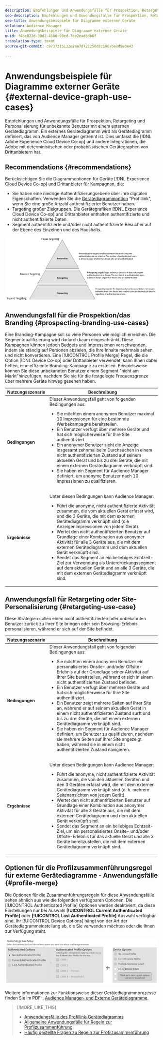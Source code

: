 ```yaml
---
description: Empfehlungen und Anwendungsfälle für Prospektion, Retargeting und Personalisierung für unbekannte Benutzer mit einem externen Gerätediagramm. Ein externes Gerätediagramm wird als Gerätediagramm definiert, das von Audience Manager getrennt ist. Dazu gehören die Adobe Experience Cloud Device Co-op und andere Integrationen, die Adobe mit deterministischen oder probabilistischen Gerätegrafikunternehmen von Drittanbietern hat.
seo-description: Empfehlungen und Anwendungsfälle für Prospektion, Retargeting und Personalisierung für unbekannte Benutzer mit einem externen Gerätediagramm. Ein externes Gerätediagramm wird als Gerätediagramm definiert, das von Audience Manager getrennt ist. Dazu gehören die Adobe Experience Cloud Device Co-op und andere Integrationen, die Adobe mit deterministischen oder probabilistischen Gerätegrafikunternehmen von Drittanbietern hat.
seo-title: Anwendungsbeispiele für Diagramme externer Geräte
solution: Audience Manager
title: Anwendungsbeispiele für Diagramme externer Geräte
uuid: f4bc822d-39d2-4680-90ed-7ee2ead6db6f
translation-type: tm+mt
source-git-commit: c9737315132e2ae7d72c250d8c196abe8d9e0e43

---
```



# Anwendungsbeispiele für Diagramme externer Geräte {#external-device-graph-use-cases}

Empfehlungen und Anwendungsfälle für Prospektion, Retargeting und Personalisierung für unbekannte Benutzer mit einem externen Gerätediagramm. Ein externes Gerätediagramm wird als Gerätediagramm definiert, das von Audience Manager getrennt ist. Dies umfasst die [!DNL Adobe Experience Cloud Device Co-op] und andere Integrationen, die Adobe mit deterministischen oder probabilistischen Gerätegraphen von Drittanbietern hat.

## Recommendations {#recommendations}

Berücksichtigen Sie die Diagrammoptionen für Geräte [!DNL Experience Cloud Device Co-op] und Drittanbieter für Kampagnen, die:

* Sie haben eine niedrige Authentifizierungsebene über ihre digitalen Eigenschaften. Verwenden Sie die [Gerätediagrammoption](../../features/profile-merge-rules/merge-rule-definitions.md#device-options) "Profillink", wenn Sie eine große Anzahl authentifizierter Benutzer haben.
* Targeting großer Zielgruppen. Die Gerätegrafiken [!DNL Experience Cloud Device Co-op] und Drittanbieter enthalten authentifizierte und nicht authentifizierte Daten.
* Segment authentifizierte und/oder nicht authentifizierte Besucher auf der Ebene des Einzelnen und des Haushalts.

![](assets/merge-rule-triangle1.png)

## Anwendungsfall für die Prospektion/das Branding {#prospecting-branding-use-cases}

Eine Branding-Kampagne soll so viele Personen wie möglich erreichen. Die Segmentqualifizierung wird dadurch kaum eingeschränkt. Diese Kampagnen können jedoch Budgets und Impressionen verschwenden, indem sie ständig auf Personen abzielen, die Ihre Inhalte mehrmals sehen und nicht konvertieren. Eine [!UICONTROL Profile Merge] Regel, die die Option [!DNL Device Co-op] oder Drittanbieter verwendet, kann Ihnen dabei helfen, eine effiziente Branding-Kampagne zu erstellen. Beispielsweise können Sie diese unbekannten Benutzer einem Segment "nicht am Markt"hinzufügen, nachdem Sie sie für die festgelegte Frequenzgrenze über mehrere Geräte hinweg gesehen haben.

<table id="table_00F6EED172574E80A38CADA8A92A23B1"> 
 <thead> 
  <tr> 
   <th colname="col1" class="entry"> Nutzungsszenario </th> 
   <th colname="col2" class="entry"> Beschreibung </th> 
  </tr> 
 </thead>
 <tbody> 
  <tr> 
   <td colname="col1"> <p> <b>Bedingungen</b> </p> </td> 
   <td colname="col2">Dieser Anwendungsfall geht von folgenden Bedingungen aus: <p> 
     <ul id="ul_F5CA7EE525774F7EBA5FBB5F94E4EDC8"> 
      <li id="li_81AE304924724146A24FAB5B6533AD8E">Sie möchten einem anonymen Benutzer maximal 10 Impressionen für eine bestimmte Werbekampagne bereitstellen. </li> 
      <li id="li_E371F989735245B0B82433DE240D56D0">Ein Benutzer verfügt über mehrere Geräte und hat sich möglicherweise für Ihre Site authentifiziert. </li> 
      <li id="li_9231ABE15CA249E6B79D8BF0E511FD33">Ein anonymer Benutzer sieht die Anzeige insgesamt zehnmal beim Durchsuchen in einem nicht authentifizierten Zustand auf seinem aktuellen Gerät und bis zu drei Geräte, die mit einem externen Gerätediagramm verknüpft sind. </li> 
      <li id="li_8C276C07019C49EFA3A0D0D54CF73C31">Sie haben ein Segment für <span class="keyword"> Audience Manager</span> definiert, um anonyme Benutzer nach 10 Impressionen zu qualifizieren. </li> 
     </ul> </p> </td> 
  </tr> 
  <tr> 
   <td colname="col1"> <p> <b>Ergebnisse</b> </p> </td> 
   <td colname="col2"> <p>Unter diesen Bedingungen <span class="keyword"> kann Audience Manager</span>: </p> <p> 
     <ul id="ul_8E988B1005324526BC6DC6637BBACCFB"> 
      <li id="li_C9DD546754914BACB8F4C92C7D4ED70E">Führt die anonyme, nicht authentifizierte Aktivität zusammen, die vom aktuellen Gerät erfasst wird, und die 3 Geräte, die mit dem externen Gerätediagramm verknüpft sind (die Anzeigenimpressionen von jedem Gerät). </li> 
      <li id="li_FB55CB9116074525BA30FF062D1136AE">Wertet den nicht authentifizierten Benutzer auf Grundlage einer Kombination aus anonymer Aktivität für alle 3 Geräte aus, die mit dem externen Gerätediagramm und dem aktuellen Gerät verknüpft sind. </li> 
      <li id="li_B28EB32F718145A7ABBDAC0AF75E2AFC">Sendet das Segment an ein beliebiges Echtzeit-Ziel zur Verwendung als Unterdrückungssegment auf dem aktuellen Gerät und an alle 3 Geräte, die mit dem externen Gerätediagramm verknüpft sind. </li> 
     </ul> </p> </td> 
  </tr> 
 </tbody> 
</table>

## Anwendungsfall für Retargeting oder Site-Personalisierung {#retargeting-use-case}

Diese Strategien sollen einen nicht authentifizierten oder unbekannten Benutzer zurück zu Ihrer Site bringen oder sein Browsing-Erlebnis personalisieren, während er sich auf der Site befindet.

<table id="table_0EE2052AA3E744B3B76036FC06B5A453"> 
 <thead> 
  <tr> 
   <th colname="col1" class="entry"> Nutzungsszenario </th> 
   <th colname="col2" class="entry"> Beschreibung </th> 
  </tr> 
 </thead>
 <tbody> 
  <tr> 
   <td colname="col1"> <p> <b>Bedingungen</b> </p> </td> 
   <td colname="col2">Dieser Anwendungsfall geht von folgenden Bedingungen aus: <p> 
     <ul id="ul_FD0B869B4AF3453FAEC9BA3A45ABF039"> 
      <li id="li_8E30BAED42E94AB3B81FCB1C7464E5FC">Sie möchten einem anonymen Benutzer ein personalisiertes Onsite- und/oder Offsite-Erlebnis auf der Grundlage seiner Aktivität auf Ihrer Site bereitstellen, während er sich in einem nicht authentifizierten Zustand befindet. </li> 
      <li id="li_3DBE53BA94324F1BA1C52A37AD4E426C">Ein Benutzer verfügt über mehrere Geräte und hat sich möglicherweise für Ihre Site authentifiziert. </li> 
      <li id="li_F867AFBDC1A54CD6A68AB0EC196E27C9">Ein Benutzer zeigt mehrere Seiten auf Ihrer Site an, während er auf seinem aktuellen Gerät in einem nicht authentifizierten Zustand surft und bis zu drei Geräte, die mit einem externen Gerätediagramm verknüpft sind. </li> 
      <li id="li_7E35D77949CE4E69BD51655AA4C40BEE">Sie haben ein Segment für <span class="keyword"> Audience Manager</span> definiert, um Benutzer zu qualifizieren, nachdem sie mehrere Seiten auf Ihrer Site angezeigt haben, während sie in einem nicht authentifizierten Zustand navigieren. </li> 
     </ul> </p> </td> 
  </tr> 
  <tr> 
   <td colname="col1"> <p> <b>Ergebnisse</b> </p> </td> 
   <td colname="col2"> <p>Unter diesen Bedingungen <span class="wintitle"> kann Audience Manager</span>: </p> <p> 
     <ul id="ul_301339426B0643B295DC5B17E1939CFB"> 
      <li id="li_7E8BC3B179804F4A929497DE81E76911">Führt die anonyme, nicht authentifizierte Aktivität zusammen, die von den aktuellen Geräten und den 3 Geräten erfasst wird, die mit dem externen Gerätediagramm verknüpft sind (d. h. mehrere Seitenansichten von jedem Gerät). </li> 
      <li id="li_803EFD58AA124A5BBC8279C4DC695544">Wertet den nicht authentifizierten Benutzer auf Grundlage einer Kombination aus anonymer Aktivität für alle 3 Geräte aus, die mit dem externen Gerätediagramm und dem aktuellen Gerät verknüpft sind. </li> 
      <li id="li_98D749268CC5456CBC9CF3BF5EB91BA8">Sendet das Segment an ein beliebiges Echtzeit-Ziel, um ein personalisiertes Onsite- und/oder Offsite-Erlebnis für das aktuelle Gerät und alle 3 Geräte bereitzustellen, die mit dem externen Gerätediagramm verknüpft sind. </li>
     </ul> </p> </td>
  </tr>
 </tbody>
</table>

## Optionen für die Profilzusammenführungsregel für externe Gerätediagramme - Anwendungsfälle {#profile-merge}

Die Optionen für die Zusammenführungsregeln für diese Anwendungsfälle sehen ähnlich aus wie die folgenden verfügbaren Optionen. Die [!UICONTROL Authenticated Profile] Optionen werden deaktiviert, da diese Einstellungen nur bei Auswahl **[!UICONTROL Current Authenticated Profile]** oder **[!UICONTROL Last Authenticated Profile]** Auswahl verfügbar sind. Ihr [!UICONTROL Device Options] hängt von der Art der Gerätediagrammeinstellung ab, die Sie verwenden möchten oder die Ihnen zur Verfügung steht.

![](assets/merge-rules-external.png)

Weitere Informationen zur Funktionsweise dieser Gerätediagrammprozesse finden Sie im PDF-, [Audience Manager- und Externe Gerätediagramme](https://marketing.adobe.com/resources/help/en_US/aam/downloads/AAM_Device_Graphs.pdf).

>[!MORE_LIKE_THIS]
>
>* [Anwendungsfälle des Profillink-Gerätediagramms](../../features/profile-merge-rules/profile-link-use-case.md)
>* [Allgemeine Anwendungsfälle für Regeln zur Profilzusammenführung](../../features/profile-merge-rules/merge-rule-targeting-options.md)
>* [Häufig gestellte Fragen zu Regeln zur Profilzusammenführung](../../faq/faq-profile-merge.md)

